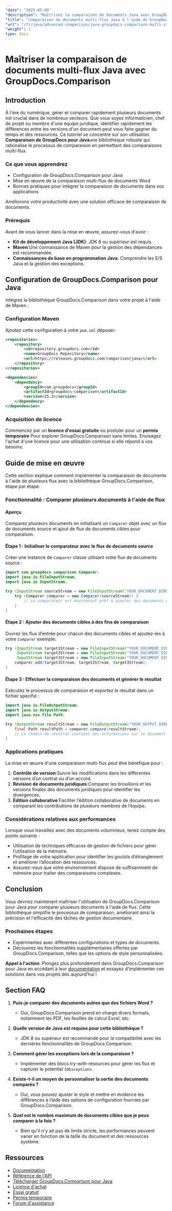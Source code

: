 ```yaml
---
"date": "2025-05-05"
"description": "Maîtrisez la comparaison de documents Java avec GroupDocs.Comparison. Apprenez à comparer efficacement plusieurs documents à l'aide de flux pour une productivité accrue."
"title": "Comparaison de documents multi-flux Java à l'aide de GroupDocs.Comparison - Un guide complet"
"url": "/fr/java/advanced-comparison/java-groupdocs-comparison-multi-stream-document-guide/"
"weight": 1
type: docs
---
```

# Maîtriser la comparaison de documents multi-flux Java avec GroupDocs.Comparison

## Introduction

À l'ère du numérique, gérer et comparer rapidement plusieurs documents est crucial dans de nombreux secteurs. Que vous soyez informaticien, chef de projet ou membre d'une équipe juridique, identifier rapidement les différences entre les versions d'un document peut vous faire gagner du temps et des ressources. Ce tutoriel se concentre sur son utilisation. **Comparaison de GroupDocs pour Java**une bibliothèque robuste qui rationalise le processus de comparaison en permettant des comparaisons multi-flux.

### Ce que vous apprendrez
- Configuration de GroupDocs.Comparison pour Java
- Mise en œuvre de la comparaison multi-flux de documents Word
- Bonnes pratiques pour intégrer la comparaison de documents dans vos applications

Améliorons votre productivité avec une solution efficace de comparaison de documents.

### Prérequis

Avant de vous lancer dans la mise en œuvre, assurez-vous d'avoir :
- **Kit de développement Java (JDK)**: JDK 8 ou supérieur est requis.
- **Maven**:Une connaissance de Maven pour la gestion des dépendances est recommandée.
- **Connaissances de base en programmation Java**: Comprendre les E/S Java et la gestion des exceptions.

## Configuration de GroupDocs.Comparison pour Java

Intégrez la bibliothèque GroupDocs.Comparison dans votre projet à l'aide de Maven :

### Configuration Maven
Ajoutez cette configuration à votre `pom.xml` déposer:

```xml
<repositories>
    <repository>
        <id>repository.groupdocs.com</id>
        <name>GroupDocs Repository</name>
        <url>https://releases.groupdocs.com/comparison/java/</url>
    </repository>
</repositories>

<dependencies>
    <dependency>
        <groupId>com.groupdocs</groupId>
        <artifactId>groupdocs-comparison</artifactId>
        <version>25.2</version>
    </dependency>
</dependencies>
```

### Acquisition de licence
Commencez par un **licence d'essai gratuite** ou postuler pour un **permis temporaire** Pour explorer GroupDocs.Comparison sans limites. Envisagez l'achat d'une licence pour une utilisation continue si elle répond à vos besoins.

## Guide de mise en œuvre

Cette section explique comment implémenter la comparaison de documents à l'aide de plusieurs flux avec la bibliothèque GroupDocs.Comparison, étape par étape.

### Fonctionnalité : Comparer plusieurs documents à l'aide de flux

#### Aperçu
Comparez plusieurs documents en initialisant un `Comparer` objet avec un flux de documents source et ajout de flux de documents cibles pour comparaison.

#### Étape 1 : Initialiser le comparateur avec le flux de documents source
Créer une instance de `Comparer` classe utilisant votre flux de documents source :

```java
import com.groupdocs.comparison.Comparer;
import java.io.FileInputStream;
import java.io.InputStream;

try (InputStream sourceStream = new FileInputStream("YOUR_DOCUMENT_DIRECTORY/SOURCE_WORD")) {
    try (Comparer comparer = new Comparer(sourceStream)) {
        // Le comparateur est maintenant prêt à ajouter des documents cibles.
    }
}
```

#### Étape 2 : Ajouter des documents cibles à des fins de comparaison
Ouvrez les flux d’entrée pour chacun des documents cibles et ajoutez-les à votre `Comparer` exemple:

```java
try (InputStream target1Stream = new FileInputStream("YOUR_DOCUMENT_DIRECTORY/TARGET1_WORD"),
     InputStream target2Stream = new FileInputStream("YOUR_DOCUMENT_DIRECTORY/TARGET2_WORD"),
     InputStream target3Stream = new FileInputStream("YOUR_DOCUMENT_DIRECTORY/TARGET3_WORD")) {
    comparer.add(target1Stream, target2Stream, target3Stream);
}
```

#### Étape 3 : Effectuer la comparaison des documents et générer le résultat
Exécutez le processus de comparaison et exportez le résultat dans un fichier spécifié :

```java
import java.io.FileOutputStream;
import java.io.OutputStream;
import java.nio.file.Path;

try (OutputStream resultStream = new FileOutputStream("YOUR_OUTPUT_DIRECTORY/CompareMultipleDocumentsResult")) {
    final Path resultPath = comparer.compare(resultStream);
    // Le chemin de résultat contient des informations sur le document comparé.
}
```

### Applications pratiques

La mise en œuvre d'une comparaison multi-flux peut être bénéfique pour :
1. **Contrôle de version**:Suivre les modifications dans les différentes versions d’un contrat ou d’un accord.
2. **Révision de documents juridiques**:Comparer les brouillons et les versions finales des documents juridiques pour identifier les divergences.
3. **Édition collaborative**:Faciliter l’édition collaborative de documents en comparant les contributions de plusieurs membres de l’équipe.

### Considérations relatives aux performances
Lorsque vous travaillez avec des documents volumineux, tenez compte des points suivants :
- Utilisation de techniques efficaces de gestion de fichiers pour gérer l’utilisation de la mémoire.
- Profilage de votre application pour identifier les goulots d’étranglement et améliorer l’allocation des ressources.
- Assurez-vous que votre environnement dispose de suffisamment de mémoire pour traiter des comparaisons complexes.

## Conclusion

Vous devriez maintenant maîtriser l'utilisation de GroupDocs.Comparison pour Java pour comparer plusieurs documents à l'aide de flux. Cette bibliothèque simplifie le processus de comparaison, améliorant ainsi la précision et l'efficacité des tâches de gestion documentaire.

### Prochaines étapes
- Expérimentez avec différentes configurations et types de documents.
- Découvrez les fonctionnalités supplémentaires offertes par GroupDocs.Comparison, telles que les options de style personnalisées.

**Appel à l'action**: Plongez plus profondément dans GroupDocs.Comparison pour Java en accédant à leur [documentation](https://docs.groupdocs.com/comparison/java/) et essayez d’implémenter ces solutions dans vos projets dès aujourd’hui !

## Section FAQ

1. **Puis-je comparer des documents autres que des fichiers Word ?**
   - Oui, GroupDocs.Comparison prend en charge divers formats, notamment les PDF, les feuilles de calcul Excel, etc.

2. **Quelle version de Java est requise pour cette bibliothèque ?**
   - JDK 8 ou supérieur est recommandé pour la compatibilité avec les dernières fonctionnalités de GroupDocs.Comparison.

3. **Comment gérer les exceptions lors de la comparaison ?**
   - Implémenter des blocs try-with-resources pour gérer les flux et capturer le potentiel `IOExceptions`.

4. **Existe-t-il un moyen de personnaliser la sortie des documents comparés ?**
   - Oui, vous pouvez ajuster le style et mettre en évidence les différences à l’aide des options de configuration fournies par GroupDocs.Comparison.

5. **Quel est le nombre maximum de documents cibles que je peux comparer à la fois ?**
   - Bien qu'il n'y ait pas de limite stricte, les performances peuvent varier en fonction de la taille du document et des ressources système.

## Ressources
- [Documentation](https://docs.groupdocs.com/comparison/java/)
- [Référence de l'API](https://reference.groupdocs.com/comparison/java/)
- [Télécharger GroupDocs.Comparison pour Java](https://releases.groupdocs.com/comparison/java/)
- [Licence d'achat](https://purchase.groupdocs.com/buy)
- [Essai gratuit](https://releases.groupdocs.com/comparison/java/)
- [Permis temporaire](https://purchase.groupdocs.com/temporary-license/)
- [Forum d'assistance](https://forum.groupdocs.com/c/comparison)